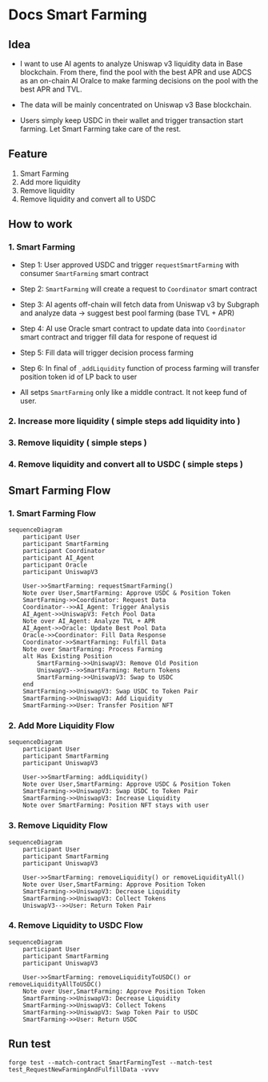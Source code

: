 # Docs Smart Farming

## Idea

- I want to use AI agents to analyze Uniswap v3 liquidity data in Base blockchain. From there, find the pool with the best APR and use ADCS as an on-chain AI Oralce to make farming decisions on the pool with the best APR and TVL.

- The data will be mainly concentrated on Uniswap v3 Base blockchain.

- Users simply keep USDC in their wallet and trigger transaction start farming. Let Smart Farming take care of the rest.

## Feature

1. Smart Farming
2. Add more liquidity
3. Remove liquidity
4. Remove liquidity and convert all to USDC

## How to work

### 1. Smart Farming

- Step 1: User approved USDC and trigger `requestSmartFarming` with consumer `SmartFarming` smart contract
- Step 2: `SmartFarming` will create a request to `Coordinator` smart contract
- Step 3: AI agents off-chain will fetch data from Uniswap v3 by Subgraph and analyze data -> suggest best pool farming (base TVL + APR)
- Step 4: AI use Oracle smart contract to update data into `Coordinator` smart contract and trigger fill data for respone of request id
- Step 5: Fill data will trigger decision process farming
- Step 6: In final of `_addLiquidity` function of process farming will transfer position token id of LP back to user

- All setps `SmartFarming` only like a middle contract. It not keep fund of user.

### 2. Increase more liquidity ( simple steps add liquidity into )

### 3. Remove liquidity ( simple steps )

### 4. Remove liquidity and convert all to USDC ( simple steps )

## Smart Farming Flow

### 1. Smart Farming Flow

```mermaid
sequenceDiagram
    participant User
    participant SmartFarming
    participant Coordinator
    participant AI_Agent
    participant Oracle
    participant UniswapV3

    User->>SmartFarming: requestSmartFarming()
    Note over User,SmartFarming: Approve USDC & Position Token
    SmartFarming->>Coordinator: Request Data
    Coordinator-->>AI_Agent: Trigger Analysis
    AI_Agent->>UniswapV3: Fetch Pool Data
    Note over AI_Agent: Analyze TVL + APR
    AI_Agent->>Oracle: Update Best Pool Data
    Oracle->>Coordinator: Fill Data Response
    Coordinator->>SmartFarming: Fulfill Data
    Note over SmartFarming: Process Farming
    alt Has Existing Position
        SmartFarming->>UniswapV3: Remove Old Position
        UniswapV3-->>SmartFarming: Return Tokens
        SmartFarming->>UniswapV3: Swap to USDC
    end
    SmartFarming->>UniswapV3: Swap USDC to Token Pair
    SmartFarming->>UniswapV3: Add Liquidity
    SmartFarming->>User: Transfer Position NFT
```

### 2. Add More Liquidity Flow

```mermaid
sequenceDiagram
    participant User
    participant SmartFarming
    participant UniswapV3

    User->>SmartFarming: addLiquidity()
    Note over User,SmartFarming: Approve USDC & Position Token
    SmartFarming->>UniswapV3: Swap USDC to Token Pair
    SmartFarming->>UniswapV3: Increase Liquidity
    Note over SmartFarming: Position NFT stays with user
```

### 3. Remove Liquidity Flow

```mermaid
sequenceDiagram
    participant User
    participant SmartFarming
    participant UniswapV3

    User->>SmartFarming: removeLiquidity() or removeLiquidityAll()
    Note over User,SmartFarming: Approve Position Token
    SmartFarming->>UniswapV3: Decrease Liquidity
    SmartFarming->>UniswapV3: Collect Tokens
    UniswapV3-->>User: Return Token Pair
```

### 4. Remove Liquidity to USDC Flow

```mermaid
sequenceDiagram
    participant User
    participant SmartFarming
    participant UniswapV3

    User->>SmartFarming: removeLiquidityToUSDC() or removeLiquidityAllToUSDC()
    Note over User,SmartFarming: Approve Position Token
    SmartFarming->>UniswapV3: Decrease Liquidity
    SmartFarming->>UniswapV3: Collect Tokens
    SmartFarming->>UniswapV3: Swap Token Pair to USDC
    SmartFarming->>User: Return USDC
```

## Run test

```
forge test --match-contract SmartFarmingTest --match-test test_RequestNewFarmingAndFulfillData -vvvv
```
